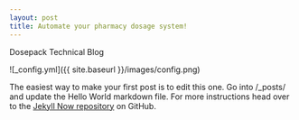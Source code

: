 ```yaml
---
layout: post
title: Automate your pharmacy dosage system!
---
```


Dosepack Technical Blog

![_config.yml]({{ site.baseurl }}/images/config.png)

The easiest way to make your first post is to edit this one. Go into /_posts/ and update the Hello World markdown file. For more instructions head over to the [Jekyll Now repository](https://github.com/dosepacker) on GitHub.